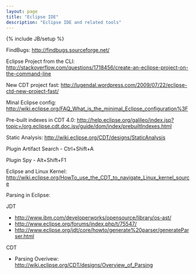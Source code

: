 ```yaml
---
layout: page
title: "Eclipse IDE"
description: "Eclipse IDE and related tools"
---
```


{% include JB/setup %}

FindBugs: <http://findbugs.sourceforge.net/>

Eclipse Project from the CLI: <http://stackoverflow.com/questions/1718456/create-an-eclipse-project-on-the-command-line>

New CDT project fast: <http://lugendal.wordpress.com/2009/07/22/eclipse-ctd-new-project-fast/>

Minal Eclipse config: <http://wiki.eclipse.org/FAQ_What_is_the_minimal_Eclipse_configuration%3F>

Pre-built indexes in CDT 4.0: <http://help.eclipse.org/galileo/index.jsp?topic=/org.eclipse.cdt.doc.isv/guide/dom/index/prebuiltIndexes.html>

Static Analysis: <http://wiki.eclipse.org/CDT/designs/StaticAnalysis>

Plugin Artifact Search - Ctrl+Shift+A

Plugin Spy - Alt+Shift+F1

Eclipse and Linux Kernel: <http://wiki.eclipse.org/HowTo_use_the_CDT_to_navigate_Linux_kernel_source>


Parsing in Eclipse:

JDT

 * <http://www.ibm.com/developerworks/opensource/library/os-ast/>
 * <http://www.eclipse.org/forums/index.php/t/75547/>
 * <http://www.eclipse.org/jdt/core/howto/generate%20parser/generateParser.html>

CDT

 * Parsing Overivew: <http://wiki.eclipse.org/CDT/designs/Overview_of_Parsing>
